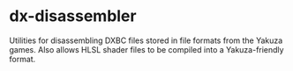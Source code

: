# dx-disassembler

Utilities for disassembling DXBC files stored in file formats from the Yakuza games. Also allows HLSL shader files to be compiled into a Yakuza-friendly format.
